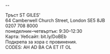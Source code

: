 
--

Тръст ST GILES'  
64 Camberwell Church Street, London SE5 8JB  
0207 708 8000  
понеделник–четвъртък: 9:30–12:30  
Карта: Уебсайт: bit.ly/DoBEb  
Подкрепа за хора с провинения.  
CODES: AH AD BA CA ET IT OL  
  
